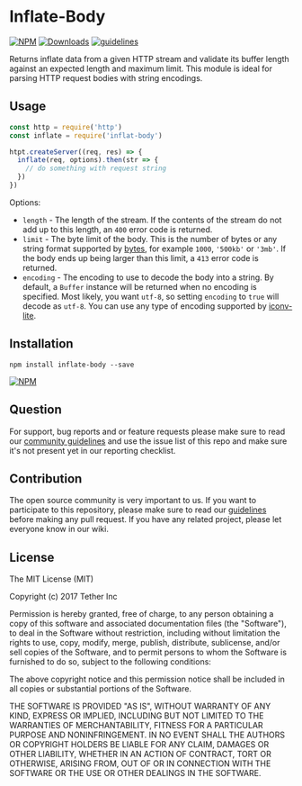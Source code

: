 # Inflate-Body

[![NPM](https://img.shields.io/npm/v/inflate-body.svg)](https://www.npmjs.com/package/inflate-body)
[![Downloads](https://img.shields.io/npm/dm/inflate-body.svg)](http://npm-stat.com/charts.html?package=inflate-body)
[![guidelines](https://tether.github.io/contribution-guide/badge-guidelines.svg)](https://github.com/tether/contribution-guide)

Returns inflate data from a given HTTP stream and validate its buffer length against an expected length and maximum limit. This module is ideal for parsing HTTP request bodies with string encodings.

## Usage

```js
const http = require('http')
const inflate = require('inflat-body')

htpt.createServer((req, res) => {
  inflate(req, options).then(str => {
    // do something with request string
  })
})
```


Options:

- `length` - The length of the stream.
  If the contents of the stream do not add up to this length,
  an `400` error code is returned.
- `limit` - The byte limit of the body.
  This is the number of bytes or any string format supported by
  [bytes](https://www.npmjs.com/package/bytes),
  for example `1000`, `'500kb'` or `'3mb'`.
  If the body ends up being larger than this limit,
  a `413` error code is returned.
- `encoding` - The encoding to use to decode the body into a string.
  By default, a `Buffer` instance will be returned when no encoding is specified.
  Most likely, you want `utf-8`, so setting `encoding` to `true` will decode as `utf-8`.
  You can use any type of encoding supported by [iconv-lite](https://www.npmjs.org/package/iconv-lite#readme).

## Installation

```shell
npm install inflate-body --save
```

[![NPM](https://nodei.co/npm/inflate-body.png)](https://nodei.co/npm/inflate-body/)


## Question

For support, bug reports and or feature requests please make sure to read our
<a href="https://github.com/tether/contribution-guide/blob/master/community.md" target="_blank">community guidelines</a> and use the issue list of this repo and make sure it's not present yet in our reporting checklist.

## Contribution

The open source community is very important to us. If you want to participate to this repository, please make sure to read our <a href="https://github.com/tether/contribution-guide" target="_blank">guidelines</a> before making any pull request. If you have any related project, please let everyone know in our wiki.

## License

The MIT License (MIT)

Copyright (c) 2017 Tether Inc

Permission is hereby granted, free of charge, to any person obtaining a copy of this software and associated documentation files (the "Software"), to deal in the Software without restriction, including without limitation the rights to use, copy, modify, merge, publish, distribute, sublicense, and/or sell copies of the Software, and to permit persons to whom the Software is furnished to do so, subject to the following conditions:

The above copyright notice and this permission notice shall be included in all copies or substantial portions of the Software.

THE SOFTWARE IS PROVIDED "AS IS", WITHOUT WARRANTY OF ANY KIND, EXPRESS OR IMPLIED, INCLUDING BUT NOT LIMITED TO THE WARRANTIES OF MERCHANTABILITY, FITNESS FOR A PARTICULAR PURPOSE AND NONINFRINGEMENT. IN NO EVENT SHALL THE AUTHORS OR COPYRIGHT HOLDERS BE LIABLE FOR ANY CLAIM, DAMAGES OR OTHER LIABILITY, WHETHER IN AN ACTION OF CONTRACT, TORT OR OTHERWISE, ARISING FROM, OUT OF OR IN CONNECTION WITH THE SOFTWARE OR THE USE OR OTHER DEALINGS IN THE SOFTWARE.
